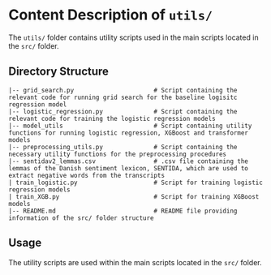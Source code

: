 # Content Description of ```utils/```

The ```utils/``` folder contains utility scripts used in the main scripts located in the ```src/``` folder.

## Directory Structure
```
|-- grid_search.py                      # Script containing the relevant code for running grid search for the baseline logisitc regression model 
|-- logistic_regression.py              # Script containing the relevant code for training the logistic regression models
|-- model_utils                         # Script containing utility functions for running logistic regression, XGBoost and transformer models
|-- preprocessing_utils.py              # Script containing the necessary utility functions for the preprocessing procedures
|-- sentidav2_lemmas.csv                # .csv file containing the lemmas of the Danish sentiment lexicon, SENTIDA, which are used to extract negative words from the transcripts
| train_logistic.py                     # Script for training logistic regression models
| train_XGB.py                          # Script for training XGBoost models
|-- README.md                           # README file providing information of the src/ folder structure
```

## Usage

The utility scripts are used within the main scripts located in the ```src/``` folder. 


    

    
